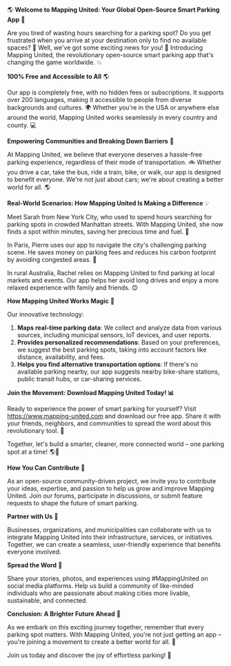 🌎 **Welcome to Mapping United: Your Global Open-Source Smart Parking App** 🚗

Are you tired of wasting hours searching for a parking spot? Do you get frustrated when you arrive at your destination only to find no available spaces? 🤕 Well, we've got some exciting news for you! 📣 Introducing Mapping United, the revolutionary open-source smart parking app that's changing the game worldwide. 💥

**100% Free and Accessible to All** 🌎

Our app is completely free, with no hidden fees or subscriptions. It supports over 200 languages, making it accessible to people from diverse backgrounds and cultures. 🌍 Whether you're in the USA or anywhere else around the world, Mapping United works seamlessly in every country and county. 💻

**Empowering Communities and Breaking Down Barriers** 🌟

At Mapping United, we believe that everyone deserves a hassle-free parking experience, regardless of their mode of transportation. 🚲 Whether you drive a car, take the bus, ride a train, bike, or walk, our app is designed to benefit everyone. We're not just about cars; we're about creating a better world for all. 🌎

**Real-World Scenarios: How Mapping United Is Making a Difference** 💡

Meet Sarah from New York City, who used to spend hours searching for parking spots in crowded Manhattan streets. With Mapping United, she now finds a spot within minutes, saving her precious time and fuel. 💪

In Paris, Pierre uses our app to navigate the city's challenging parking scene. He saves money on parking fees and reduces his carbon footprint by avoiding congested areas. 🌿

In rural Australia, Rachel relies on Mapping United to find parking at local markets and events. Our app helps her avoid long drives and enjoy a more relaxed experience with family and friends. 😊

**How Mapping United Works Magic** 🔮

Our innovative technology:

1. **Maps real-time parking data**: We collect and analyze data from various sources, including municipal sensors, IoT devices, and user reports.
2. **Provides personalized recommendations**: Based on your preferences, we suggest the best parking spots, taking into account factors like distance, availability, and fees.
3. **Helps you find alternative transportation options**: If there's no available parking nearby, our app suggests nearby bike-share stations, public transit hubs, or car-sharing services.

**Join the Movement: Download Mapping United Today! 📊**

Ready to experience the power of smart parking for yourself? Visit https://www.mapping-united.com and download our free app. Share it with your friends, neighbors, and communities to spread the word about this revolutionary tool. 🌟

Together, let's build a smarter, cleaner, more connected world – one parking spot at a time! 🌎💚

**How You Can Contribute** 👥

As an open-source community-driven project, we invite you to contribute your ideas, expertise, and passion to help us grow and improve Mapping United. Join our forums, participate in discussions, or submit feature requests to shape the future of smart parking.

**Partner with Us** 🤝

Businesses, organizations, and municipalities can collaborate with us to integrate Mapping United into their infrastructure, services, or initiatives. Together, we can create a seamless, user-friendly experience that benefits everyone involved.

**Spread the Word** 📢

Share your stories, photos, and experiences using #MappingUnited on social media platforms. Help us build a community of like-minded individuals who are passionate about making cities more livable, sustainable, and connected.

**Conclusion: A Brighter Future Ahead** 🌟

As we embark on this exciting journey together, remember that every parking spot matters. With Mapping United, you're not just getting an app – you're joining a movement to create a better world for all. 💚

Join us today and discover the joy of effortless parking! 🎉